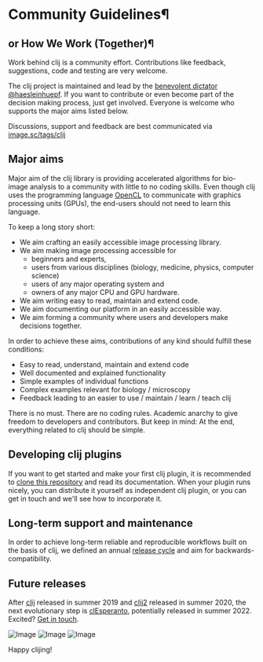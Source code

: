 # Community Guidelines¶
## or How We Work (Together)¶

Work behind clij is a community effort. Contributions like feedback, suggestions, code and testing are very welcome.

The clij project is maintained and lead by the [benevolent dictator](http://oss-watch.ac.uk/resources/benevolentdictatorgovernancemodel) [@haesleinhuepf](https://github.com/haesleinhuepf). If you want to contribute or even
become part of the decision making process, just get involved. Everyone is welcome who supports the major aims listed below.

Discussions, support and feedback are best communicated via [image.sc/tags/clij](https://image.sc/tags/clij)

## Major aims
Major aim of the clij library is providing accelerated algorithms for bio-image analysis to a community with 
little to no coding skills. Even though clij uses the programming language [OpenCL](https://www.khronos.org/opencl/) to
communicate with graphics processing units (GPUs), the end-users should not need to learn this language.

To keep a long story short:
* We aim crafting an easily accessible image processing library.
* We aim making image processing accessible for
  * beginners and experts,
  * users from various disciplines (biology, medicine, physics, computer science)
  * users of any major operating system and
  * owners of any major CPU and GPU hardware.
* We aim writing easy to read, maintain and extend code.
* We aim documenting our platform in an easily accessible way.
* We aim forming a community where users and developers make decisions together.

In order to achieve these aims, contributions of any kind should fulfill these conditions:
* Easy to read, understand, maintain and extend code
* Well documented and explained functionality
* Simple examples of individual functions
* Complex examples relevant for biology / microscopy
* Feedback leading to an easier to use / maintain / learn / teach clij

There is no must. There are no coding rules. Academic anarchy to give freedom to developers and contributors. 
But keep in mind: At the end, everything related to clij should be simple.

## Developing clij plugins
If you want to get started and make your first clij plugin, it is recommended to [clone this repository](https://github.com/clij/clij2-plugin-template) and read its documentation.
When your plugin runs nicely, you can distribute it yourself as independent clij plugin, or you can get in touch and 
we'll see how to incorporate it.

## Long-term support and maintenance
In order to achieve long-term reliable and reproducible workflows built on the basis of clij, we defined an annual [release
cycle](https://clij.github.io/clij-docs/release_cycle) and aim for backwards-compatibility.

## Future releases
After [clij](https://clij.github.io/clij-docs/) released in summer 2019 
and [clij2](https://clij.github.io/clij2-docs/) released in summer 2020, 
the next evolutionary step is [clEsperanto](http://clesperanto.net/), potentially released in summer 2022. Excited? [Get in touch](http://clesperanto.net/).


![Image](images/clij1_logo.png)
![Image](images/clij2_logo.png)
![Image](images/cle_logo.png)

Happy clijing!

